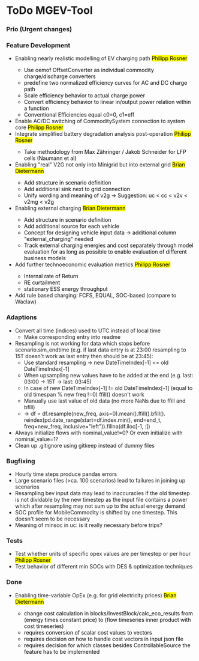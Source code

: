# ToDo MGEV-Tool

### Prio (Urgent changes)

### Feature Development

- Enabling nearly realistic modelling of EV charging path <mark>Philipp Rosner
  - Use oemof OffsetConverter as individual commodity charge/discharge converters
  - predefine two normalized efficiency curves for AC and DC charge path
  - Scale efficiency behavior to actual charge power
  - Convert efficiency behavior to linear in/output power relation within a function
  - Conventional Efficiencies equal c0=0, c1=eff
- Enable AC/DC switching of CommoditySystem connection to system core <mark>Philipp Rosner
- Integrate simplified battery degradation analysis post-operation <mark>Philipp Rosner
  - Take methodology from Max Zähringer / Jakob Schneider for LFP cells (Naumann et al)
- Enabling "real" V2G not only into Minigrid but into external grid <mark>Brian Dietermann
  - Add structure in scenario definition 
  - Add additional sink next to grid connection
  - Unify wording and meaning of v2g -> Suggestion: uc < cc < v2v < v2mg < v2g
- Enabling external charging <mark>Brian Dietermann
  - Add structure in scenario definition
  - Add additional source for each vehicle
  - Concept for designing vehicle input data -> additional column "external_charging" needed
  - Track external charging energies and cost separately through model evaluation for as long as possible to enable evaluation of different business models
- Add further technoeconomic evaluation metrics <mark> Philipp Rosner
  - Internal rate of Return
  - RE curtailment
  - stationary ESS energy throughput
- Add rule based charging: FCFS, EQUAL, SOC-based (compare to Waclaw)

### Adaptions
- Convert all time (indices) used to UTC instead of local time
  - Make corresponding entry into readme
- Resampling is not working for data which stops before scenario.sim_endtime (e.g. if last data entry is at 23:00 resampling to 15T doesn't work as last entry then should be at 23:45):  
  - Use standard resampling -> new DateTimeIndex[-1] <= old DateTimeIndex[-1]  
  - When upsampling new values have to be added at the end (e.g. last: 03:00 -> 15T -> last: 03:45)  
  - In case of new DateTimeIndex[-1] != old DateTimeIndex[-1] (equal to old timespan % new freq !=0) ffill() doesn't work  
  - Manually use last value of old data (no more NaNs due to ffill and bfill)  
  - -> df = df.resample(new_freq, axis=0).mean().ffill().bfill(). reindex(pd.date_range(start=df.index.min(), end=end_t, freq=new_freq, inclusive="left")).fillna(df.iloc[-1, :])
- Always initialize flows with nominal_value!=0? Or even initialize with nominal_value=1?
- Clean up .gitignore using gitkeep instead of dummy files

### Bugfixing
- Hourly time steps produce pandas errors
- Large scenario files (>ca. 100 scenarios) lead to failures in joining up scenarios
- Resampling bev input data may lead to inaccuracies if the old timestep is not dividable by the new timestep as the input file contains a power which after resampling may not sum up to the actual energy demand
- SOC profile for MobileCommodity is shifted by one timestep. This doesn't seem to be necessary
- Meaning of minsoc in uc: is it really necessary before trips?

### Tests
- Test whether units of specific opex values are per timestep or per hour <mark>Philipp Rosner
- Test behavior of different min SOCs with DES & optimization techniques

### Done
- Enabling time-variable OpEx (e.g. for grid electricity prices) <mark>Brian Dietermann
  - change cost calculation in blocks/InvestBlock/calc_eco_results from (energy times constant price) to (flow timeseries inner product with cost timeseries)
  - requires conversion of scalar cost values to vectors
  - requires decision on how to handle cost vectors in input json file
  - requires decision for which classes besides ControllableSource the feature has to be implemented

